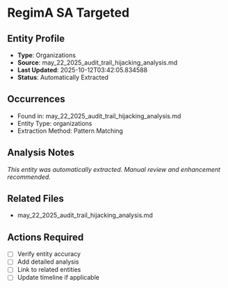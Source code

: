 # RegimA SA Targeted

## Entity Profile
- **Type**: Organizations
- **Source**: may_22_2025_audit_trail_hijacking_analysis.md
- **Last Updated**: 2025-10-12T03:42:05.834588
- **Status**: Automatically Extracted

## Occurrences
- Found in: may_22_2025_audit_trail_hijacking_analysis.md
- Entity Type: organizations
- Extraction Method: Pattern Matching

## Analysis Notes
*This entity was automatically extracted. Manual review and enhancement recommended.*

## Related Files
- may_22_2025_audit_trail_hijacking_analysis.md

## Actions Required
- [ ] Verify entity accuracy
- [ ] Add detailed analysis
- [ ] Link to related entities
- [ ] Update timeline if applicable
